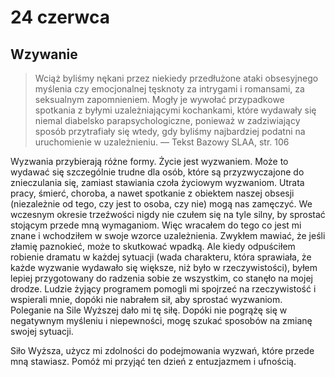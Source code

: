 
# 24 czerwca

## Wzywanie

> Wciąż byliśmy nękani przez niekiedy przedłużone ataki obsesyjnego myślenia czy emocjonalnej tęsknoty za intrygami i romansami, za seksualnym zapomnieniem. Mogły je wywołać przypadkowe spotkania z byłymi uzależniającymi kochankami, które wydawały się niemal diabelsko parapsychologiczne, ponieważ w zadziwiający sposób przytrafiały się wtedy, gdy byliśmy najbardziej podatni na uruchomienie w uzależnieniu. — Tekst Bazowy SLAA, str. 106

Wyzwania przybierają różne formy. Życie jest wyzwaniem. Może to wydawać się szczególnie trudne dla osób, które są przyzwyczajone do znieczulania się, zamiast stawiania czoła życiowym wyzwaniom. Utrata pracy, śmierć, choroba, a nawet spotkanie z obiektem naszej obsesji (niezależnie od tego, czy jest to osoba, czy nie) mogą nas zamęczyć. We wczesnym okresie trzeźwości nigdy nie czułem się na tyle silny, by sprostać stojącym przede mną wymaganiom. Więc wracałem do tego co jest mi znane i wchodziłem w swoje wzorce uzależnienia. Zwykłem mawiać, że jeśli złamię paznokieć, może to skutkować wpadką. Ale kiedy odpuściłem robienie dramatu w każdej sytuacji (wada charakteru, która sprawiała, że ​​każde wyzwanie wydawało się większe, niż było w rzeczywistości), byłem lepiej przygotowany do radzenia sobie ze wszystkim, co stanęło na mojej drodze. Ludzie żyjący programem pomogli mi spojrzeć na rzeczywistość i wspierali mnie, dopóki nie nabrałem sił, aby sprostać wyzwaniom. Poleganie na Sile Wyższej dało mi tę siłę. Dopóki nie pogrążę się w negatywnym myśleniu i niepewności, mogę szukać sposobów na zmianę swojej sytuacji.

Siło Wyższa, użycz mi zdolności do podejmowania wyzwań, które przede mną stawiasz. Pomóż mi przyjąć ten dzień z entuzjazmem i ufnością.
